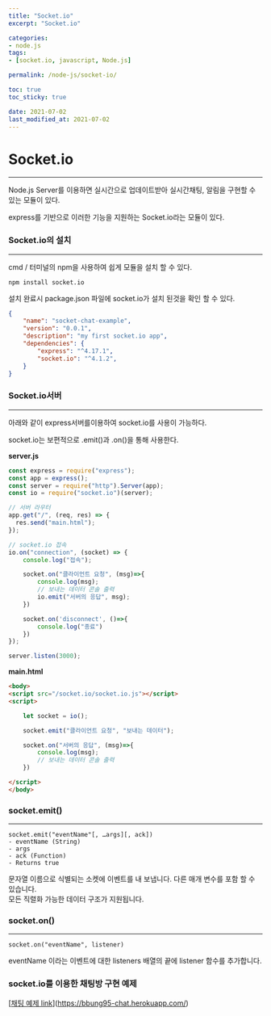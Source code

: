 ```yaml
---
title: "Socket.io"
excerpt: "Socket.io"

categories:
- node.js
tags:
- [socket.io, javascript, Node.js]

permalink: /node-js/socket-io/

toc: true
toc_sticky: true

date: 2021-07-02
last_modified_at: 2021-07-02
---
```

# Socket.io
---

Node.js Server를 이용하면 실시간으로 업데이트받아 실시간채팅, 알림을 구현할 수 있는 모듈이 있다.

express를 기반으로 이러한 기능을 지원하는 Socket.io라는 모듈이 있다.

### Socket.io의 설치
---
cmd / 터미널의 npm을 사용하여 쉽게 모듈을 설치 할 수 있다.  

    npm install socket.io

설치 완료시 package.json 파일에 socket.io가 설치 된것을 확인 할 수 있다.  

```json
{
    "name": "socket-chat-example",
    "version": "0.0.1",
    "description": "my first socket.io app",
    "dependencies": {
        "express": "^4.17.1",
        "socket.io": "^4.1.2",
    }
}
```

### Socket.io서버
---

아래와 같이 express서버를이용하여 socket.io를 사용이 가능하다.

socket.io는 보편적으로 .emit()과 .on()을 통해 사용한다.

**server.js**
```js
const express = require("express");
const app = express();
const server = require("http").Server(app);
const io = require("socket.io")(server);

// 서버 라우터
app.get("/", (req, res) => {
  res.send("main.html");
});

// socket.io 접속
io.on("connection", (socket) => {
    console.log("접속");

    socket.on("클라이언트 요청", (msg)=>{
        console.log(msg);
        // 보내는 데이터 콘솔 출력
        io.emit("서버의 응답", msg);
    })

    socket.on('disconnect', ()=>{
        console.log("종료")
    })
});

server.listen(3000);
```

**main.html**
```html
<body>
<script src="/socket.io/socket.io.js"></script>
<script>

    let socket = io();

    socket.emit("클라이언트 요청", "보내는 데이터");

    socket.on("서버의 응답", (msg)=>{
        console.log(msg);
        // 보내는 데이터 콘솔 출력
    })

</script>
</body>
```

### socket.emit()
---
    socket.emit("eventName"[, …args][, ack])
    - eventName (String)
    - args
    - ack (Function)
    - Returns true

문자열 이름으로 식별되는 소켓에 이벤트를 내 보냅니다. 다른 매개 변수를 포함 할 수 있습니다.  
모든 직렬화 가능한 데이터 구조가 지원됩니다.


### socket.on()
---

    socket.on("eventName", listener)

eventName 이라는 이벤트에 대한 listeners 배열의 끝에 listener 함수를 추가합니다.



### socket.io를 이용한 채팅방 구현 예제 

[[채팅 예제 link](https://bbung95-chat.herokuapp.com)](https://bbung95-chat.herokuapp.com/)